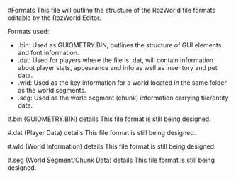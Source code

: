 #Formats
This file will outline the structure of the RozWorld file formats editable by the RozWorld Editor.

Formats used:
- .bin: Used as GUIOMETRY.BIN, outlines the structure of GUI elements and font information.
- .dat: Used for players where the file is <player-name>.dat, will contain information about player stats, appearance and info as well as inventory and pet data.
- .wld: Used as the key information for a world located in the same folder as the world segments.
- .seg: Used as the world segment (chunk) information carrying tile/entity data.

#.bin (GUIOMETRY.BIN) details
This file format is still being designed.

#.dat (Player Data) details
This file format is still being designed.

#.wld (World Information) details
This file format is still being designed.

#.seg (World Segment/Chunk Data) details
This file format is still being designed.
